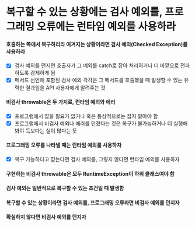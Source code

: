 # 복구할 수 있는 상황에는 검사 예외를, 프로그래밍 오류에는 런타임 예외를 사용하라
#### 호출하는 쪽에서 복구하리라 여겨지는 상황이라면 검사 예외(Checked Exception)를 사용하라
- [x] 검사 예외를 던지면 호출자가 그 예외를 catch로 잡아 처리하거나 더 바깥으로 전파하도록 강제하게 됨
- [x] 메서드 선언에 포함된 검사 예외 각각은 그 메서드를 호출했을 때 발생할 수 있는 유력한 결과임을 API 사용자에게 알려주는 것
#### 비검사 throwable은 두 가지로, 런타임 예외와 에러
- [x] 프로그램에서 잡을 필요가 없거나 혹은 통상적으로는 잡지 말아야 함
- [x] 프로그램에서 비검사 예외나 에러를 던졌다는 것은 복구가 불가능하거나 더 실행해봐야 득보다는 실이 많다는 뜻
#### 프로그래밍 오류를 나타낼 때는 런타임 예외를 사용하자
- [x] 복구 가능하다고 믿는다면 검사 예외를, 그렇지 않다면 런타임 예외를 사용하자
#### 구현하는 비검사 throwable은 모두 RuntimeException이 하위 클래스여야 함
#### 검사 예외는 일반적으로 복구할 수 있는 조건일 때 발생함
#### 복구할 수 있는 상황이라면 검사 예외를, 프로그래밍 오류라면 비검사 예외를 던지자
#### 확실하지 않다면 비검사 예외를 던지자